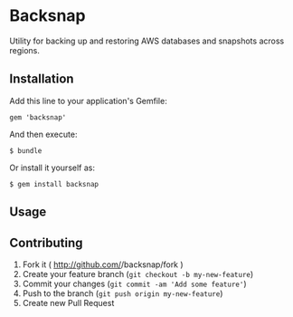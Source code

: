 # Backsnap

Utility for backing up and restoring AWS databases and snapshots across regions.

## Installation

Add this line to your application's Gemfile:

    gem 'backsnap'

And then execute:

    $ bundle

Or install it yourself as:

    $ gem install backsnap

## Usage


## Contributing

1. Fork it ( http://github.com/<my-github-username>/backsnap/fork )
2. Create your feature branch (`git checkout -b my-new-feature`)
3. Commit your changes (`git commit -am 'Add some feature'`)
4. Push to the branch (`git push origin my-new-feature`)
5. Create new Pull Request
